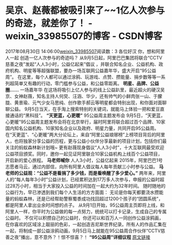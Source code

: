 # 吴京、赵薇都被吸引来了~~1亿人次参与的奇迹，就差你了！ - weixin_33985507的博客 - CSDN博客
2017年08月30日 14:06:00[weixin_33985507](https://me.csdn.net/weixin_33985507)阅读数：3
各位好汉
你，想和阿里人一起
创造一亿人次参与的奇迹吗？
从9月5日起，阿里巴巴集团将联合“CCTV慈善之夜”发起“人人3小时，公益亿起来”倡议 ，并联合知名企业、公益机构、政府机构、明星等等超强联盟，要办一场互联网公益嘉年华，盛大开启“95公益周”。
[](https://link.jianshu.com?t=javascript:;)
在这里，每个人都可以通过涂鸦、玩游戏、点赞、攒能量、捐步数等等一系列超简单又有趣的行动，零门槛参与公益，和公益零距离。
**明星、品牌、公益圈……**
一场嘉年华
在这场将吸引上亿人参与的线上公益趴里，最近超火的硬汉吴京、女神赵薇，知名主持人何炅、汪涵、华少，还有帅气的小鲜肉张一山、于朦胧、黄景瑜、元气少女马思纯、创作歌手郝云等明星都会特别出现，和你面对面聊聊公益。
9月5日当天，在手淘上搜索特别的关键词，就能马上体验一把和爱豆直接通话的“黑科技”。
[](https://link.jianshu.com?t=javascript:;)
**“天更蓝，心更暖”**
95公益周主题发布会
9月5日，“天更蓝，心更暖”95公益周主题发布会将在北京举行，届时阿里将联合超过百个品牌、10家国内知名公益机构、10家知名企业以及政府、明星力量，共同开启95公益周。
在“天更蓝”、“心更暖”两大分论坛上，来自“阿里公益琅琊榜”上榜项目背后的阿里人，也将独家分享公益的历程，更与公益小伙伴分享最新的项目计划，包括你们最关注的蚂蚁森林新计划哦~
更有赵薇现身倡议“人人3小时”，十大互联网最受欢迎公益项目颁奖。同时，邀你一起见证阿里联合10家公益机构上线百个公益项目，开启新的爱心旅程。
**马老师喊你**
人人3小时，公益亿起来
2015年，阿里巴巴1号志愿者马云，通过内部信，向所有阿里人倡议每人每年贡献三小时参与公益。
[](https://link.jianshu.com?t=javascript:;)
**马老师的公益观：“公益不是看捐了多少钱，而是看唤醒了多少爱心。”**
两年来，阿里人的“每人每年3小时”公益计划，已经累积达到17万多人次参与，申报的公益时超过28万小时，相当于大家投入公益的时间加在一起大约为32年时间。
[](https://link.jianshu.com?t=javascript:;)
随时随地的公益行为，早已渗透到我们每个人生活的方方面面：
无论是你每天都要浇水攒能量的蚂蚁森林，还是已经帮助警察蜀黍成功找回超过1200个孩子的“团圆系统”，都是阿里人拿出业余时间想的点子。
从9月1日开始，95公益周主页即将上线，和阿里人一样，你平时为公益做的每一点努力，统统可以打卡记录，生成自己的专属公益时。
[](https://link.jianshu.com?t=javascript:;)
不仅可以积攒自己的公益时，你还可以和百万人一同创作公益涂鸦画，在你喜欢的区域涂上靓丽的色彩，一起创造吉尼斯世界纪录。所有人的作品汇集在一起，将制成一部公益涂鸦动画，9月5日马上就能在95公益周合作伙伴“CCTV慈善之夜”播出，意不意外？！惊不惊喜？！
**“95公益周”详细议程**
[](https://link.jianshu.com?t=javascript:;)
[原文链接](https://link.jianshu.com?t=http://click.aliyun.com/m/29514/)
